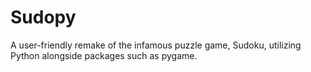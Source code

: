# Sudopy
A user-friendly remake of the infamous puzzle game, Sudoku, utilizing Python alongside packages such as pygame. 
